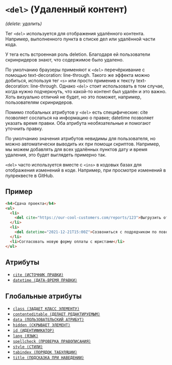 # `<del>` (Удаленный контент)

_(delete: удалить)_

Тег `<del>` используется для отображения удалённого контента. Например, выполненного пункта в списке дел или удалённой части кода.

У тега есть встроенная роль deletion. Благодаря ей пользователи скринридеров знают, что содержимое было удалено.

По умолчанию браузеры применяют к `<del>` перечёркивание с помощью text-decoration: line-through. Такого же эффекта можно добиться, используя тег `<s>` или просто применив к тексту text-decoration: line-through. Однако `<del>` стоит использовать в том случае, когда нужно подчеркнуть, что какой-то контент был удалён и это важно. Хоть визуально отличий не будет, но это поможет, например, пользователям скринридеров.

Помимо глобальных атрибутов у `<del>` есть специфические: cite позволяет сослаться на информацию о правке; datetime позволяет указать время правки. Оба атрибута необязательные и помогают уточнить правку.

По умолчанию значения атрибутов невидимы для пользователя, но можно автоматически выводить их при помощи скриптов. Например, мы можем добавлять для всех удалённых пунктов дату и время удаления, это будет выглядеть примерно так.

`<del>` часто используется вместе с `<ins>` в кодовых базах для отображения изменений в коде. Например, при просмотре изменений в пулреквесте в GitHub.

## Пример

```html
<h4>Сдача проекта</h4>
<ul>
  <li>
    <del cite="https://our-cool-customers.com/reports/123">Выгрузить отчёт в сервис заказчика</del>
  </li>
  <li>
    <del datetime="2021-12-21T15:00Z">Созвониться с подрядчиком по поводу актов</del>
  </li>
  <li>Согласовать новую форму оплаты с юристами</li>
</ul>
```

## Атрибуты

- [`cite (ИСТОЧНИК ПРАВКИ)`](<../ATTRIBUTES/cite (ИСТОЧНИК ПРАВКИ).md>)
- [`datetime (ДАТА-ВРЕМЯ ПРАВКИ)`](<../ATTRIBUTES/datetime (ДАТА-ВРЕМЯ ПРАВКИ).md>)

## Глобальные атрибуты

- [`class (ЗАДАЕТ КЛАСС ЭЛЕМЕНТУ)`](<../ATTRIBUTES GLOBAL/class (ЗАДАЕТ КЛАСС ЭЛЕМЕНТУ).md>)
- [`contenteditable (ДЕЛАЕТ РЕДАКТИРУЕМЫМ)`](<../ATTRIBUTES GLOBAL/contenteditable (ДЕЛАЕТ РЕДАКТИРУЕМЫМ).md>)
- [`data (ПОЛЬЗОВАТЕЛЬСКИЙ АТРИБУТ)`](<../ATTRIBUTES GLOBAL/data (ПОЛЬЗОВАТЕЛЬСКИЙ АТРИБУТ).md>)
- [`hidden (СКРЫВАЕТ ЭЛЕМЕНТ)`](<../ATTRIBUTES GLOBAL/hidden (СКРЫВАЕТ ЭЛЕМЕНТ).md>)
- [`id (ИДЕНТИФИКАТОР)`](<../ATTRIBUTES GLOBAL/id (ИДЕНТИФИКАТОР).md>)
- [`lang (ЯЗЫК)`](<../ATTRIBUTES GLOBAL/lang (ЯЗЫК).md>)
- [`spellcheck (ПРОВЕРКА ПРАВОПИСАНИЯ)`](<../ATTRIBUTES GLOBAL/spellcheck (ПРОВЕРКА ПРАВОПИСАНИЯ).md>)
- [`style (СТИЛИ)`](<../ATTRIBUTES GLOBAL/style (СТИЛИ).md>)
- [`tabindex (ПОРЯДОК ТАБУЛЯЦИИ)`](<../ATTRIBUTES GLOBAL/tabindex (ПОРЯДОК ТАБУЛЯЦИИ).md>)
- [`title (ПОДСКАЗКА ПРИ НАВЕДЕНИИ)`](<../ATTRIBUTES GLOBAL/title (ПОДСКАЗКА ПРИ НАВЕДЕНИИ).md>)
